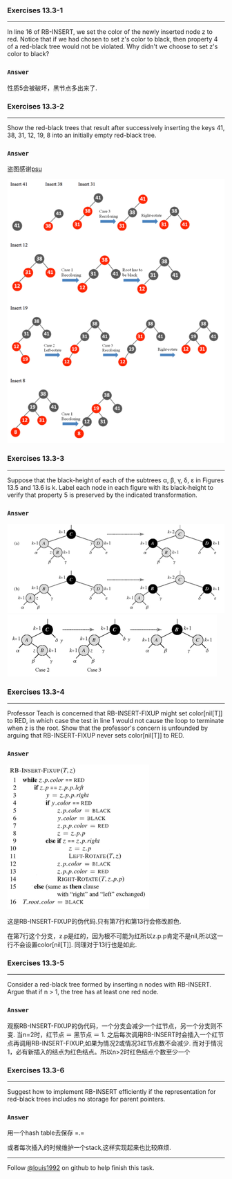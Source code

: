 ### Exercises 13.3-1
***
In line 16 of RB-INSERT, we set the color of the newly inserted node z to red. Notice that if we had chosen to set z's color to black, then property 4 of a red-black tree would not be violated. Why didn't we choose to set z's color to black?

### `Answer`
性质5会被破坏，黑节点多出来了.


### Exercises 13.3-2
***
Show the red-black trees that result after successively inserting the keys 41, 38, 31, 12, 19, 8 into an initially empty red-black tree.

### `Answer`
盗图感谢[psu](http://test.scripts.psu.edu/users/d/j/djh300/cmpsc465/notes-4985903869437/solutions-to-some-homework-exercises-as-shared-with-students/3-solutions-clrs-13.pdf)

![image](./repo/s3/1.png)


### Exercises 13.3-3
***
Suppose that the black-height of each of the subtrees α, β, γ, δ, ε in Figures 13.5 and 13.6 is k. Label each node in each figure with its black-height to verify that property 5 is preserved by the indicated transformation.

### `Answer`
![image](./repo/s3/2.png)
![image](./repo/s3/3.png)

### Exercises 13.3-4
***
Professor Teach is concerned that RB-INSERT-FIXUP might set color[nil[T]] to RED, in which case the test in line 1 would not cause the loop to terminate when z is the root. Show that the professor's concern is unfounded by arguing that RB-INSERT-FIXUP never sets color[nil[T]] to RED.
### `Answer`
![image](./repo/s3/4.png)

这是RB-INSERT-FIXUP的伪代码.只有第7行和第13行会修改颜色.

在第7行这个分支，z.p是红的，因为根不可能为红所以z.p.p肯定不是nil,所以这一行不会设置color[nil[T]]. 同理对于13行也是如此.

### Exercises 13.3-5
***
Consider a red-black tree formed by inserting n nodes with RB-INSERT. Argue that if n > 1, the tree has at least one red node.
### `Answer`
观察RB-INSERT-FIXUP的伪代码，一个分支会减少一个红节点，另一个分支则不变. 当n=2时，红节点 ＝ 黑节点 ＝ 1. 之后每次调用RB-INSERT时会插入一个红节点再调用RB-INSERT-FIXUP,如果为情况2或情况3红节点数不会减少. 而对于情况1，必有新插入的结点为红色结点。所以n>2时红色结点个数至少一个

### Exercises 13.3-6
***
Suggest how to implement RB-INSERT efficiently if the representation for red-black trees includes no storage for parent pointers.
### `Answer`
用一个hash table去保存 =.=

或者每次插入的时候维护一个stack,这样实现起来也比较麻烦.

***
Follow [@louis1992](https://github.com/gzc) on github to help finish this task.

